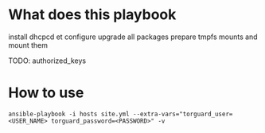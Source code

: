 # What does this playbook

install dhcpcd et configure
upgrade all packages
prepare tmpfs mounts and mount them

TODO: authorized_keys

# How to use
~~~~
ansible-playbook -i hosts site.yml --extra-vars="torguard_user=<USER_NAME> torguard_password=<PASSWORD>" -v
~~~~
